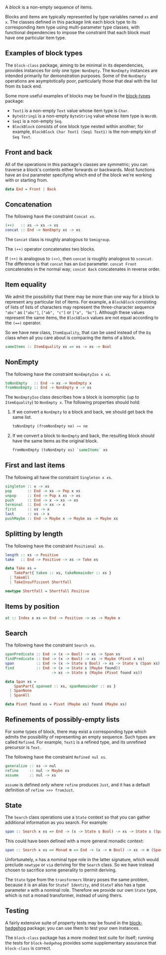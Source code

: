 A *block* is a non-empty sequence of items.

Blocks and items are typically represented by type variables named `xs` and `x`.
The classes defined in this package link each block type to its corresponding
item type using multi-parameter type classes, with functional dependencies to
impose the constraint that each block must have one particular item type.


## Examples of block types

The `block-class` package, aiming to be minimal in its dependencies, provides
instances for only one type: `NonEmpty`. The `NonEmpty` instances are intended
primarily for demonstration purposes. Some of the `NonEmpty` operations are
asymptotically poor, particularly those that deal with the list from its back
end.

Some more useful examples of blocks may be found in the [block-types] package:

  - `Text1` is a non-empty `Text` value whose item type is `Char`.
  - `ByteString1` is a non-empty `ByteString` value whose item type is `Word8`.
  - `Seq1` is a non-empty `Seq`.
  - `BlockBlock` consists of one block type nested within another; for example,
    `BlockBlock Char Text1 (Seq1 Text1)` is the non-empty kin of `Seq Text`.


## Front and back

All of the operations in this package's classes are symmetric; you can traverse
a block's contents either forwards or backwards. Most functions have an `End`
parameter specifying which end of the block we're working with or starting from.

```haskell
data End = Front | Back
```


## Concatenation

The following have the constraint `Concat xs`.

```haskell
(++)   :: xs -> xs -> xs
concat :: End -> NonEmpty xs -> xs
```

The `Concat` class is roughly analogous to `Semigroup`.

The `(++)` operator concatenates two blocks.

If `(++)` is analogous to `(<>)`, then `concat` is roughly analogous to
`sconcat`. The difference is that `concat` has an `End` parameter.
`concat Front` concatenates in the normal way; `concat Back` concatenates in
reverse order.


## Item equality

We admit the possibility that there may be more than one way for a block to
represent any particular list of items. For example, a `BlockBlock` consisting
of lists of lists of characters may represent the three-character sequence
`"abc"` as `["abc"]`, `["ab", "c"]` or `["a", "bc"]`. Although these values
represent the same items, the `BlockBlock` values are not equal according to the
`(==)` operator.

So we have new class, `ItemEquality`, that can be used instead of the `Eq` class
when all you care about is comparing the items of a block.

```haskell
sameItems :: ItemEquality xs => xs -> xs -> Bool
```

## NonEmpty

The following have the constraint `NonEmptyIso x xs`.

```haskell
toNonEmpty   :: End -> xs -> NonEmpty x
fromNonEmpty :: End -> NonEmpty x -> xs
```

The `NonEmptyIso` class describes how a block is isomorphic (up to
`ItemEquality`) to `NonEmpty x`. The following properties should hold:

 1. If we convert a `NonEmpty` to a block and back, we should get
    back the same list.

    ```haskell
    toNonEmpty (fromNonEmpty ne) == ne
    ```

 2. If we convert a block to `NonEmpty` and back, the resulting
    block should have the same items as the original block.

    ```haskell
    fromNonEmpty (toNonEmpty xs) `sameItems` xs
    ```


## First and last items

The following all have the constraint `Singleton x xs`.

```haskell
singleton :: x -> xs
pop       :: End -> xs -> Pop x xs
unpop     :: End -> Pop x xs -> xs
push      :: End -> x -> xs -> xs
terminal  :: End -> xs -> x
first     :: xs -> x
last      :: xs -> x
pushMaybe :: End -> Maybe x -> Maybe xs -> Maybe xs
```


## Splitting by length

The following have the constraint `Positional xs`.

```haskell
length :: xs -> Positive
take   :: End -> Positive -> xs -> Take xs
```

```haskell
data Take xs =
    TakePart{ taken :: xs, takeRemainder :: xs }
  | TakeAll
  | TakeInsufficient Shortfall
```

```haskell
newtype Shortfall = Shortfall Positive
```


## Items by position

```haskell
at :: Index x xs => End -> Positive -> xs -> Maybe x
```


## Search

The following have the constraint `Search xs`.

```haskell
spanPredicate :: End -> (x -> Bool) -> xs -> Span xs
findPredicate :: End -> (x -> Bool) -> xs -> Maybe (Pivot x xs)
span          :: End -> (x -> State s Bool) -> xs -> State s (Span xs)
find          :: End -> (x -> State s (Maybe found))
                     -> xs -> State s (Maybe (Pivot found xs))
```

```haskell
data Span xs =
    SpanPart{ spanned :: xs, spanRemainder :: xs }
  | SpanNone
  | SpanAll
```

```haskell
data Pivot found xs = Pivot (Maybe xs) found (Maybe xs)
```


## Refinements of possibly-empty lists

For some types of block, there may exist a corresponding type which admits the
possibility of representing an empty sequence. Such types are called `Refined`.
For example, `Text1` is a refined type, and its unrefined precursor is `Text`.

The following have the constraint `Refined nul xs`.

```haskell
generalize :: xs -> nul
refine     :: nul -> Maybe xs
assume     :: nul -> xs
```

`assume` is defined only where `refine` produces `Just`, and it has a default
definition of `refine >>> fromJust`.


## State

The `Search` class operations use a `State` context so that you can gather
additional information as you search. For example:

```haskell
span :: Search x xs => End -> (x -> State s Bool) -> xs -> State s (Span xs)
```

This could have been defined with a more general monadic context:

```haskell
span :: Search x xs => Monad m => End -> (x -> m Bool) -> xs -> m (Span xs)
```

Unfortunately, `m` has a nominal type role in the latter signature, which would
preclude `newtype` or `via` deriving for the `Search` class. So we have instead
chosen to sacrifice some generality to permit deriving.

The `State` type from the `transformers` library poses the same problem, because
it is an alias for `StateT Identity`, and `StateT` also has a type parameter `m`
with a nominal role. Therefore we provide our own `State` type, which is not a
monad transformer, instead of using theirs.


## Testing

A fairly extensive suite of property tests may be found in the [block-hedgehog]
package; you can use them to test your own instances.

The `block-class` package has a more modest test suite for itself; running the
tests for `block-hedgehog` provides some supplementary assurance that
`block-class` is correct.


  [block-types]: https://hackage.haskell.org/package/block-types

  [block-hedgehog]: https://hackage.haskell.org/package/block-hedgehog
